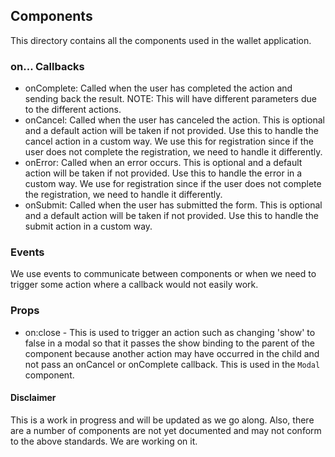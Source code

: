 ## Components

This directory contains all the components used in the wallet application.

### on... Callbacks

- onComplete: Called when the user has completed the action and sending back the result. NOTE: This will have different parameters due to the different actions.
- onCancel: Called when the user has canceled the action. This is optional and a default action will be taken if not provided. Use this to handle the cancel action in a custom way. We use this for registration since if the user does not complete the registration, we need to handle it differently.
- onError: Called when an error occurs. This is optional and a default action will be taken if not provided. Use this to handle the error in a custom way. We use for registration since if the user does not complete the registration, we need to handle it differently.
- onSubmit: Called when the user has submitted the form. This is optional and a default action will be taken if not provided. Use this to handle the submit action in a custom way. 

### Events

We use events to communicate between components or when we need to trigger some action where a callback would not easily work.

### Props

- on:close - This is used to trigger an action such as changing 'show' to false in a modal so that it passes the show binding to the parent of the component because another action may have occurred in the child and not pass an onCancel or onComplete callback. This is used in the `Modal` component. 

#### Disclaimer

This is a work in progress and will be updated as we go along. Also, there are a number of components are not yet documented and may not conform to the above standards. We are working on it.

